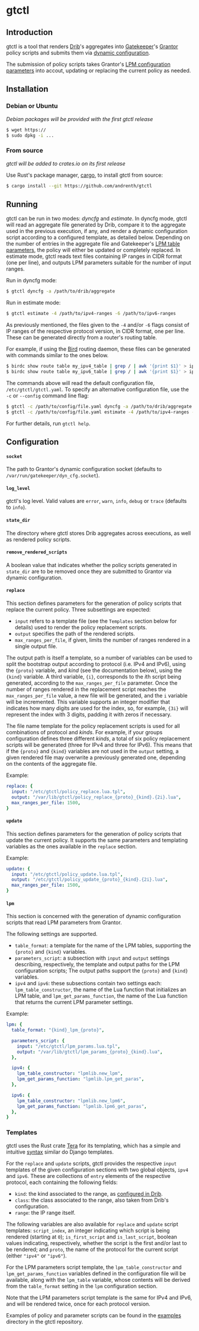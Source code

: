 # gtctl

## Introduction

gtctl is a tool that renders [Drib](https://github.com/andrenth/drib)'s aggregates into [Gatekeeper](https://github.com/AltraMayor/gatekeeper)'s [Grantor](https://github.com/AltraMayor/gatekeeper/wiki/Functional-Block:-GT) policy scripts and submits them via [dynamic configuration](https://github.com/AltraMayor/gatekeeper/wiki/Functional-Block:-Dynamic-Config).

The submission of policy scripts takes Grantor's [LPM configuration parameters](https://github.com/AltraMayor/gatekeeper/wiki/Functional-Block:-GT#LPM_Configuration_Parameters) into accout, updating or replacing the current policy as needed.

## Installation

### Debian or Ubuntu

*Debian packages will be provided with the first gtctl release*

```sh
$ wget https://
$ sudo dpkg -i ...
```

### From source

*gtctl will be added to crates.io on its first release*

Use Rust's package manager, [cargo](https://github.com/rust-lang/cargo), to install gtctl from source:

```sh
$ cargo install --git https://github.com/andrenth/gtctl
```

## Running

gtctl can be run in two modes: _dyncfg_ and _estimate_.
In dyncfg mode, gtctl will read an aggregate file generated by Drib, compare it to the aggregate used in the previous execution, if any, and render a dynamic configuration script according to a configured template, as detailed below.
Depending on the number of entries in the aggregate file and Gatekeeper's [LPM table parameters](https://github.com/AltraMayor/gatekeeper/wiki/Functional-Block:-GK#LPM_Table), the policy will either be updated or completely replaced.
In estimate mode, gtctl reads text files containing IP ranges in CIDR format (one per line), and outputs LPM parameters suitable for the number of input ranges.

Run in dyncfg mode:

```sh
$ gtctl dyncfg -a /path/to/drib/aggregate
```

Run in estimate mode:

```sh
$ gtctl estimate -4 /path/to/ipv4-ranges -6 /path/to/ipv6-ranges
```

As previously mentioned, the files given to the `-4` and/or `-6` flags consist of IP ranges of the respective protocol version, in CIDR format, one per line.
These can be generated directly from a router's routing table.

For example, if using the [Bird](https://bird.network.cz/) routing daemon, these files can be generated with commands similar to the ones below.

```sh
$ birdc show route table my_ipv4_table | grep / | awk '{print $1}' > ipv4-ranges
$ birdc show route table my_ipv6_table | grep / | awk '{print $1}' > ipv6-ranges
```

The commands above will read the default configuration file, `/etc/gtctl/gtctl.yaml`.
To specify an alternative configuration file, use the `-c` or `--config` command line flag:

```sh
$ gtctl -c /path/to/config/file.yaml dyncfg -a /path/to/drib/aggregate
$ gtctl -c /path/to/config/file.yaml estimate -4 /path/to/ipv4-ranges -6 /path/to/ipv6-ranges
```

For further details, run `gtctl help`.

## Configuration

#### `socket`

The path to Grantor's dynamic configuration socket (defaults to `/var/run/gatekeeper/dyn_cfg.socket`).

#### `log_level`

gtctl's log level.
Valid values are `error`, `warn`, `info`, `debug` or `trace` (defaults to `info`).

#### `state_dir`

The directory where gtctl stores Drib aggregates across executions, as well as rendered policy scripts.

#### `remove_rendered_scripts`

A boolean value that indicates whether the policy scripts generated in `state_dir` are to be removed once they are submitted to Grantor via dynamic configuration.

#### `replace`

This section defines parameters for the generation of policy scripts that replace the current policy.
Three subsettings are expected:

* `input` refers to a template file (see the `Templates` section below for details) used to render the policy replacement scripts.
* `output` specifies the path of the rendered scripts.
* `max_ranges_per_file`, if given, limits the number of ranges rendered in a single output file.

The output path is itself a template, so a number of variables can be used to split the bootstrap output according to protocol (i.e. IPv4 and IPv6), using the `{proto}` variable, and _kind_ (see the documentation below), using the `{kind}` variable.
A third variable, `{i}`, corresponds to the *i*th script being generated, according to the `max_ranges_per_file` parameter.
Once the number of ranges rendered in the replacement script reaches the `max_ranges_per_file` value, a new file will be generated, and the `i` variable will be incremented.
This variable supports an integer modifier that indicates how many digits are used for the index, so, for example, `{3i}` will represent the index with 3 digits, padding it with zeros if necessary.

The file name template for the policy replacement scripts is used for all combinations of protocol and _kinds_.
For example, if your groups configuration defines three different _kinds_, a total of six policy replacement scripts will be generated (three for IPv4 and three for IPv6).
This means that if the `{proto}` and `{kind}` variables are not used in the `output` setting, a given rendered file may overwrite a previously generated one, depending on the contents of the aggregate file.

Example:

```yaml
replace: {
  input: "/etc/gtctl/policy_replace.lua.tpl",
  output: "/var/lib/gtctl/policy_replace_{proto}_{kind}.{2i}.lua",
  max_ranges_per_file: 1500,
}
```

#### `update`

This section defines parameters for the generation of policy scripts that update the current policy.
It supports the same parameters and templating variables as the ones available in the `replace` section.

Example:

```yaml
update: {
  input: "/etc/gtctl/policy_update.lua.tpl",
  output: "/etc/gtctl/policy_update_{proto}_{kind}.{2i}.lua",
  max_ranges_per_file: 1500,
}
```

#### `lpm`

This section is concerned with the generation of dynamic configuration scripts that read LPM parameters from Grantor.

The following settings are supported.

* `table_format`: a template for the name of the LPM tables, supporting the `{proto}` and `{kind}` variables.
* `parameters_script`: a subsection with `input` and `output` settings describing, respectively, the template and output paths for the LPM configuration scripts; The output paths support the `{proto}` and `{kind}` variables.
* `ipv4` and `ipv6`: these subsections contain two settings each: `lpm_table_constructor`, the name of the Lua function that initializes an LPM table, and `lpm_get_params_function`, the name of the Lua function that returns the current LPM parameter settings.

Example:

```yaml
lpm: {
  table_format: "{kind}_lpm_{proto}",

  parameters_script: {
    input: "/etc/gtctl/lpm_params.lua.tpl",
    output: "/var/lib/gtctl/lpm_params_{proto}_{kind}.lua",
  },

  ipv4: {
    lpm_table_constructor: "lpmlib.new_lpm",
    lpm_get_params_function: "lpmlib.lpm_get_paras",
  },

  ipv6: {
    lpm_table_constructor: "lpmlib.new_lpm6",
    lpm_get_params_function: "lpmlib.lpm6_get_paras",
  },
}
```

### Templates

gtctl uses the Rust crate [Tera](https://tera.netlify.app/docs) for its templating, which has a simple and intuitive [syntax](https://tera.netlify.app/docs/#templates) similar do Django templates.

For the `replace` and `update` scripts, gtctl provides the respective `input` templates of the given configuration sections with two global objects, `ipv4` and `ipv6`.
These are collections of `entry` elements of the respective protocol, each containing the following fields:

* `kind`: the kind associated to the range, as [configured in Drib](https://github.com/andrenth/drib#groups-ipv4-and-ipv6-sections).
* `class`: the class associated to the range, also taken from Drib's configuration.
* `range`: the IP range itself.

The following variables are also available for `replace` and `update` script templates: `script_index`, an integer indicating which script is being rendered (starting at `0`); `is_first_script` and `is_last_script`, boolean values indicating, respectively, whether the script is the first and/or last to be rendered; and `proto`, the name of the protocol for the current script (either `"ipv4"` or `"ipv6"`).

For the LPM parameters script template, the `lpm_table_constructor` and `lpm_get_params_function` variables defined in the configuration file will be available, along with the `lpm_table` variable, whose contents will be derived from the `table_format` setting in the `lpm` configuration section.

Note that the LPM parameters script template is the same for IPv4 and IPv6, and will be rendered twice, once for each protocol version.

Examples of policy and parameter scripts can be found in the [examples](https://github.com/andrenth/gtctl/tree/master/examples) directory in the gtctl repository.
